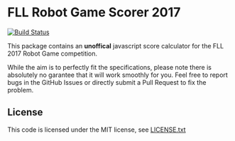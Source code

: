 # FLL Robot Game Scorer 2017

[![Build Status](https://travis-ci.org/robots-ju/fll-robotgame-scorer-2017.svg)](https://travis-ci.org/robots-ju/fll-robotgame-scorer-2017)

This package contains an **unoffical** javascript score calculator for the FLL 2017 Robot Game competition.

While the aim is to perfectly fit the specifications, please note there is absolutely no garantee that it will work smoothly for you.
Feel free to report bugs in the GitHub Issues or directly submit a Pull Request to fix the problem.

## License

This code is licensed under the MIT license, see [LICENSE.txt](LICENSE.txt)
